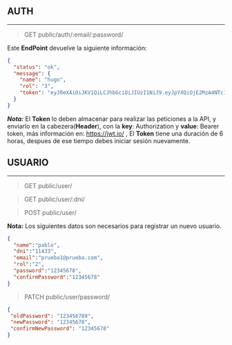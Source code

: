 ## AUTH
---
>GET public/auth/:email/:password/

Este **EndPoint** devuelve la siguiente información:

```JSON
{
  "status": "ok",
  "message": {
    "name": "hugo",
    "rol": "3",
    "token": "eyJ0eXAiOiJKV1QiLCJhbGciOiJIUzI1NiJ9.eyJpYXQiOjE2MzA4NTc1NDUsImV4cCI6MTYzMDg3OTE0NSwiZGF0YSI6eyJJRFRva2VuIjoiODQyNGQ0YTZlNDQyNDAxYzMyNzA3YWJkYmI0MWQ0OTBlZGUwMjc2YjczYzQyZGVkNTQxMzA0MDM3MmM1ZWZiZDg2OWM4Nzk3YTg1YmE4MzFjYTZiNWM5YTdhNzY2YjU2MzE1NmIxNDg5OTM2MmY2ZTZjN2JlYzJiN2ZkYjlhMTkifX0.PgnNsqC0VjnMkoD6itROxGP882GH1kBb-xdTwvaejbU"
  }
}
```
***Nota:*** El **Token** lo deben almacenar para realizar las peticiones a la API, y enviarlo en la cabezera(**Header**), con la **key**: Authorization y **value**: Bearer token, más información en: https://jwt.io/ , El **Token** tiene una duración de 6 horas, despues de ese tiempo debes iniciar sesión nuevamente.

## USUARIO
---
>GET public/user/

>GET public/user/:dni/

>POST public/user/

**Nota:** Los siguientes datos son necesarios para registrar un nuevo usuario.

```JSON
{
  "name":"pablo",
  "dni":"11433",
  "email":"prueba1@prueba.com",
  "rol":"2",
  "password":"12345678",
  "confirmPassword":"12345678"
}
```
>PATCH public/user/password/

```JSON
{
 "oldPassword": "123456789",
 "newPassword": "12345678",
 "confirmNewPassword": "12345678"
}
```